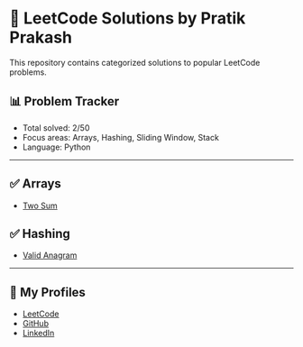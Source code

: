 # 🚀 LeetCode Solutions by Pratik Prakash

This repository contains categorized solutions to popular LeetCode problems.

## 📊 Problem Tracker
- Total solved: 2/50
- Focus areas: Arrays, Hashing, Sliding Window, Stack
- Language: Python

---

## ✅ Arrays
- [Two Sum](./Arrays/two_sum.py)

## ✅ Hashing
- [Valid Anagram](./Hashing/valid_anagram.py)

---

## 🔗 My Profiles
- [LeetCode](https://leetcode.com/u/prakashpratik04/)
- [GitHub](https://github.com/Pratik0P)
- [LinkedIn](https://www.linkedin.com/in/pratikprakash04)
